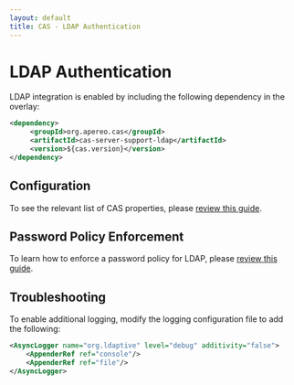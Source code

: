 ```yaml
---
layout: default
title: CAS - LDAP Authentication
---
```


# LDAP Authentication

LDAP integration is enabled by including the following dependency in the overlay:

```xml
<dependency>
     <groupId>org.apereo.cas</groupId>
     <artifactId>cas-server-support-ldap</artifactId>
     <version>${cas.version}</version>
</dependency>
```

## Configuration

To see the relevant list of CAS properties, please [review this guide](../configuration/Configuration-Properties.html#ldap-authentication-1).

## Password Policy Enforcement

To learn how to enforce a password policy for LDAP, please [review this guide](Password-Policy-Enforcement.html).

## Troubleshooting

To enable additional logging, modify the logging configuration file to add the following:

```xml
<AsyncLogger name="org.ldaptive" level="debug" additivity="false">
    <AppenderRef ref="console"/>
    <AppenderRef ref="file"/>
</AsyncLogger>
```
